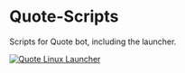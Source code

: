 # Quote-Scripts
Scripts for Quote bot, including the launcher.

[![Quote Linux Launcher](https://cdn.discordapp.com/attachments/747227717698715850/749210874539147345/unknown.png)](https://cdn.discordapp.com/attachments/747227717698715850/749210874539147345/unknown.png)
